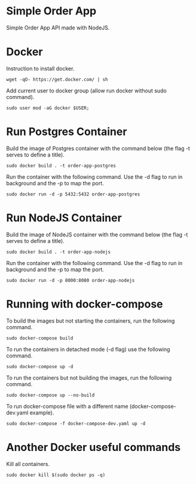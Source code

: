 # Simple Order App
Simple Order App API made with NodeJS.

# Docker

Instruction to install docker.

```
wget -qO- https://get.docker.com/ | sh
```

Add current user to docker group (allow run docker without sudo command).

```
sudo user mod -aG docker $USER;
```

# Run Postgres Container

Build the image of Postgres container with the command below (the flag -t serves to define a title).
```
sudo docker build . -t order-app-postgres
```
Run the container with the following command. Use the -d flag to run in background and the -p to map the port.
```
sudo docker run -d -p 5432:5432 order-app-postgres
```

# Run NodeJS Container

Build the image of NodeJS container with the command below (the flag -t serves to define a title).
```
sudo docker build . -t order-app-nodejs
```
Run the container with the following command. Use the -d flag to run in background and the -p to map the port.

```
sudo docker run -d -p 8000:8080 order-app-nodejs
```
# Running with docker-compose

To build the images but not starting the containers, run the following command.

```
sudo docker-compose build
```

To run the containers in detached mode (-d flag) use the following command.

```
sudo docker-compose up -d
```

To run the containers but not building the images, run the following command.

```
sudo docker-compose up --no-build
```

To run docker-compose file with a different name (docker-compose-dev.yaml example).

```
sudo docker-compose -f docker-compose-dev.yaml up -d
```

# Another Docker useful commands

Kill all containers.

```
sudo docker kill $(sudo docker ps -q)
```

